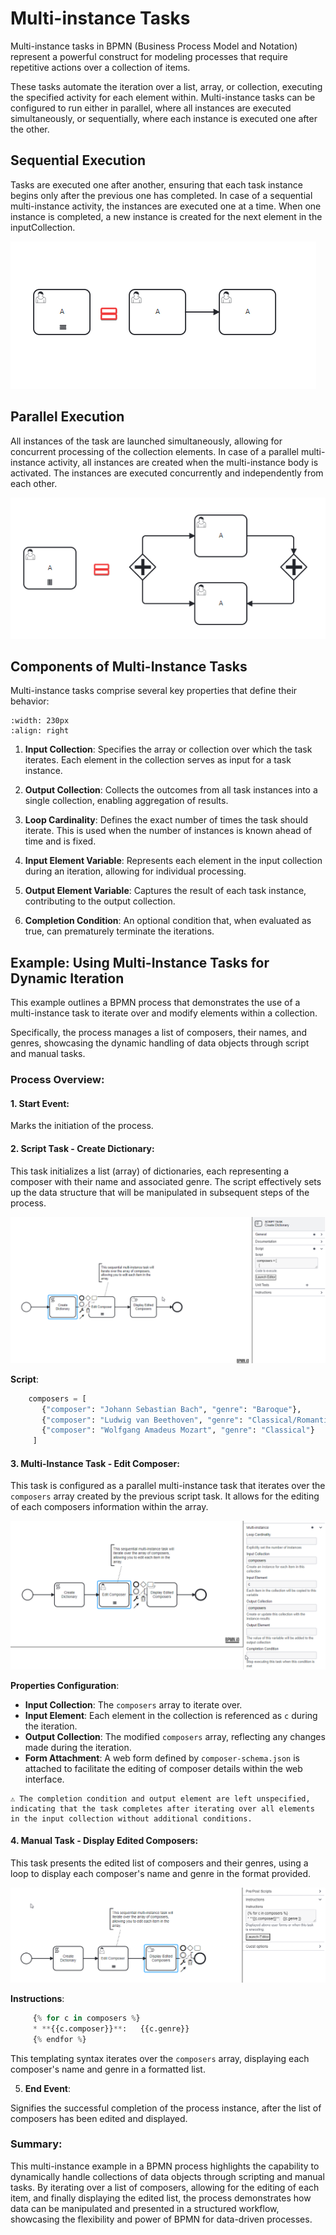 # Multi-instance Tasks
Multi-instance tasks in BPMN (Business Process Model and Notation) represent a powerful construct for modeling processes that require repetitive actions over a collection of items. 

These tasks automate the iteration over a list, array, or collection, executing the specified activity for each element within. Multi-instance tasks can be configured to run either in parallel, where all instances are executed simultaneously, or sequentially, where each instance is executed one after the other.

## **Sequential Execution**

Tasks are executed one after another, ensuring that each task instance begins only after the previous one has completed.
In case of a sequential multi-instance activity, the instances are executed one at a time. When one instance is completed, a new instance is created for the next element in the inputCollection.

![Multi_instance_Sequential](images/multiinstance_sequential_example.png)

## **Parallel Execution**

All instances of the task are launched simultaneously, allowing for concurrent processing of the collection elements. In case of a parallel multi-instance activity, all instances are created when the multi-instance body is activated. The instances are executed concurrently and independently from each other.

![Multi_instance_parallel](images/multiinstance_parallel_example.png)

## Components of Multi-Instance Tasks
Multi-instance tasks comprise several key properties that define their behavior:

```{image} ./images/multiinstance_properties.png
:width: 230px
:align: right 
``` 
1. **Input Collection**: Specifies the array or collection over which the task iterates. Each element in the collection serves as input for a task instance.


2. **Output Collection**: Collects the outcomes from all task instances into a single collection, enabling aggregation of results.

3. **Loop Cardinality**: Defines the exact number of times the task should iterate. This is used when the number of instances is known ahead of time and is fixed.

4. **Input Element Variable**: Represents each element in the input collection during an iteration, allowing for individual processing.

5. **Output Element Variable**: Captures the result of each task instance, contributing to the output collection.

6. **Completion Condition**: An optional condition that, when evaluated as true, can prematurely terminate the iterations.


## Example: Using Multi-Instance Tasks for Dynamic Iteration

This example outlines a BPMN process that demonstrates the use of a multi-instance task to iterate over and modify elements within a collection. 

Specifically, the process manages a list of composers, their names, and genres, showcasing the dynamic handling of data objects through script and manual tasks.

### Process Overview:

#### 1. **Start Event**: 

Marks the initiation of the process.

#### 2. **Script Task - Create Dictionary**:

This task initializes a list (array) of dictionaries, each representing a composer with their name and associated genre. The script effectively sets up the data structure that will be manipulated in subsequent steps of the process.

![Multi_instance_example](images/multiinstance_example2.png)

**Script**:

```python
    composers = [
       {"composer": "Johann Sebastian Bach", "genre": "Baroque"},
       {"composer": "Ludwig van Beethoven", "genre": "Classical/Romantic"},
       {"composer": "Wolfgang Amadeus Mozart", "genre": "Classical"}
     ]
```

#### 3. **Multi-Instance Task - Edit Composer**:

This task is configured as a parallel multi-instance task that iterates over the `composers` array created by the previous script task. It allows for the editing of each composers information within the array.

![Multi_instance_example](images/multiinstance_ex.png)

**Properties Configuration**:

- **Input Collection**: The `composers` array to iterate over.
- **Input Element**: Each element in the collection is referenced as `c` during the iteration.
- **Output Collection**: The modified `composers` array, reflecting any changes made during the iteration.
- **Form Attachment**: A web form defined by `composer-schema.json` is attached to facilitate the editing of composer details within the web interface.

```{admonition} Note
⚠ The completion condition and output element are left unspecified, indicating that the task completes after iterating over all elements in the input collection without additional conditions.
```

#### 4. **Manual Task - Display Edited Composers**:

This task presents the edited list of composers and their genres, using a loop to display each composer's name and genre in the format provided.

![Multi_instance_example](images/multiinstance_ex1.png)

**Instructions**:

```python
     {% for c in composers %}
     * **{{c.composer}}**:   {{c.genre}}
     {% endfor %}
```

This templating syntax iterates over the `composers` array, displaying each composer's name and genre in a formatted list.

5. **End Event**:

Signifies the successful completion of the process instance, after the list of composers has been edited and displayed.

### Summary:

This multi-instance example in a BPMN process highlights the capability to dynamically handle collections of data objects through scripting and manual tasks. By iterating over a list of composers, allowing for the editing of each item, and finally displaying the edited list, the process demonstrates how data can be manipulated and presented in a structured workflow, showcasing the flexibility and power of BPMN for data-driven processes.